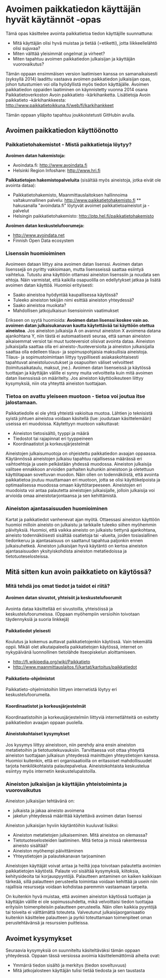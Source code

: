 Avoimen paikkatiedon käyttäjän hyvät käytännöt -opas
====================================================

Tämä opas käsittelee avointa paikkatietoa tiedon käyttäjille suunnattuna:
* Mitä käyttäjän olisi hyvä muistaa ja tietää (=etiketti), jotta liikkeellelähtö olisi sujuvaa?
* Miten välttää yleisimmät ongelmat ja virheet?
* Miten tapahtuu avoimen paikkatiedon julkaisijan ja käyttäjän vuorovaikutus?

Tämän oppaan ensimmäisen version laatimisen kanssa on samanaikaisesti (syksyllä 2014) laadittu vastaava avoimen paikkatiedon julkaisijan opas, johon tutustumien voi olla hyödyllistä myös tiedon käyttäjälle. Avoimen paikkatiedon oppaiden laatiminen on käynnistetty vuonna 2014 osana Paikkatietoverkoston Avoin paikkatieto -kärkihanketta. Lisätietoja Avoin paikkatieto –kärkihankkeesta: http://www.paikkatietoikkuna.fi/web/fi/karkihankkeet

Tämän oppaan ylläpito tapahtuu joukkoistetusti GitHubin avulla.


## Avoimen paikkatiedon käyttöönotto

### Paikkatietohakemistot - Mistä paikkatietoja löytyy? 

**Avoimen datan hakemistoja:**
* Avoindata.fi: http://www.avoindata.fi
* Helsinki Region Infoshare: http://www.hri.fi

**Paikkatietojen hakemistopalveluita** (sisältää myös aineistoja, jotka eivät ole avointa dataa):
* Paikkatietohakemisto, Maanmittauslaitoksen hallinnoima valtakunnallinen palvelu:  http://www.paikkatietohakemisto.fi
** hakusanalla "avoindata.fi" löytyvät avoimet paikkatietoaineistot ja -palvelut
* Helsingin paikkatietohakemisto: http://ptp.hel.fi/paikkatietohakemisto

**Avoimen datan keskustelufoorumeja:**
* http://www.avoindata.net
* Finnish Open Data ecosystem

### Lisenssin huomioiminen

Avoimeen dataan liittyy aina avoimen datan lisenssi. Avoimen datan lisenssejä on pyritty 
vakioimaan, mutta lisensseissä saattaa esiintyä vaihtelua. Tutustu aina käyttöön ottamasi 
aineiston lisenssiin ja noudata sen ehtoja. Näin varmistat, että kaikilla osapuolilla on edellytykset jatkaa ja lisätä avoimen datan käyttöä. Huomioi erityisesti:
* Saako aineistoa hyödyntää kaupallisessa käytössä?
* Tuleeko aineiston tekijän nimi esittää aineiston yhteydessä?
* Saako aineistoa muokata?
* Mahdollisen jatkojulkaisun lisensioinnin vaatimukset

Erikseen on syytä huomioida: **Avoimen datan lisenssi koskee vain ao. avoimen datan julkaisukanavan kautta käytettävää tai käyttöön otettua aineistoa**. Jos aineiston julkaisija A on avannut aineiston X avoimena datana ajankohtana Y, niin tästä ei automaatisesti seuraa, että saman aineiston aikaisemmat versiot tai muut tuoteversiot olisivat avointa dataa. Aineiston julkaisijalla saattaa olla eri aineisto-/tuoteversioita ja aineiston julkaisijalla saattaa olla edelleen tilaus- ja sopimuspohjaisia maksullisia aineistoja. Tilaus- ja sopimustoimintaan liittyy tyypillisesti asiakaskohtaisesti tapahtuvat aineistoluovutukset ja osapuolten väliset velvoitteet (toimitusaikataulu, maksut, jne.). Avoimen datan lisenseissä ja käytössä tuottajan ja käyttäjän välille ei synny muita velvoitteita kuin mitä avoimen datan lisenssissä on määritelty. Jos aineiston käyttöoikeuteen liittyy kysymyksiä, niin ota yhteyttä aineiston tuottajaan.

### Tietoa on avattu yleiseen muotoon - tietoa voi joutua itse jalostamaan.

Paikkatiedolle ei ole yhtä yhteistä vakioitua muotoa. Lähtien jo teknisistä syistä johtuen 
aineistoa voidaan käsitellä (lue: joudutaan käsittelemään) useissa eri muodoissa. Käytettyyn muotoon vaikuttavat:
* Aineiston tietosisältö, tyyppi ja määrä
* Tiedostot tai rajapinnat eri tyyppeineen
* Koordinaatistot ja korkeusjärjestelmät

Aineistojen julkaisumuotoja on ohjeistettu paikkatiedon avaajan oppaassa. Käytännössä aineistojen julkaisu tapahtuu rajallisessa määrässä eri vaihtoehtoja ja usein pelkästään yhdessä muodossa. Aineiston julkaisija valitsee ennakkoon arvioiden parhaiten  kuhunkin aineistoon ja oletettuun käyttötapaan soveltuvan muodon. Näin ollen on todennäköistä, että avointa paikkatietoa joutuu muuttamaan eri muotoon, jotta se olisi käyttökelpoista ja optimaalisessa muodossa omaan käyttötarpeeseen. Aineistojen eri muodoista voi  antaa palautetta aineistojen julkaisijalle, jolloin julkaisija voi arvioida omaa aineistotarjontaansa ja sen kehittämistä.

### Aineiston ajantasaisuuden huomioiminen

Kartat ja paikkatiedot vanhenevat ajan myötä. Ottaessasi aineiston käyttöön huomioi milloin 
aineisto on julkaistu ja tarkkaile tuleeko siihen myöhemmin päivityksiä. Huomioi, että vaikka aineisto on julkaistu tiettynä ajankohtana, aineisto todennäköisesti sisältää osatietoja tai -alueita, joiden tosiasiallinen tiedonkeruu ja ajantasaisuus on saattanut tapahtua paljonkin ennen julkaisuhetkeä. Aineiston julkaisijan hyvä käytäntö on kertoa aineiston ajantasaisuuden yksityiskohdista aineiston metatiedoissa ja tietotuoteselosteissa.


## Mitä sitten kun avoin paikkatieto on käytössä?

### Mitä tehdä jos omat tiedot ja taidot ei riitä?

#### Avoimen datan sivustot, yhteisöt ja keskustelufoorumit
Avointa dataa käsittellää eri sivustoilla, yhteisöissä ja keskustelufoorumeissa. (Oppaan myöhempiin versioihin toivotaan täydennyksiä ja suoria linkkejä)

#### Paikkatiedot yleisesti

Koulutus ja kokemus auttavat paikkatietojenkin käytössä. Vain tekemällä oppii.
Mikäli olet alkutaipaleella paikkatietojen käytössä, internet on nykypäivänä luonnollinen tietolähde 
itseopiskelun aloittamiseen.

* http://fi.wikipedia.org/wiki/Paikkatieto
* http://www.maanmittauslaitos.fi/kartat/kartoitus/paikkatiedot

#### Paikkatieto-ohjelmistot
Paikkatieto-ohjelmistoihin liittyen internetistä löytyy eri keskustelufoorumeita.

#### Koordinaatistot ja korkeusjärjestelmät
Koordinaatistoihin ja korkeusjärjestelmiin liittyviä internetlähteitä on esitetty paikkatiedon avaajan oppaan puolella.

#### Aineistokohtaiset kysymykset

Jos kysymys liittyy aineistoon, niin perehdy aina ensin aineiston metatietoihin ja tietotuotekuvauksiin. Tarvittaessa voit ottaa yhteyttä aineiston tuottajaan julkaisun yhteydessä mainittujen yhteystietojen kanssa. Huomioi kuitenkin, että eri organisaatioilla on eritasoiset mahdollisuudet tarjota henkilökohtaista palautepalvelua. Aineistokohtaista keskustelua esiintyy myös internetin keskustelupalstoilla.


### Aineiston julkaisijan ja käyttäjän yhteistoiminta ja vuorovaikutus

Aineiston julkaisijan tehtävänä on:
* julkaista ja jakaa aineisto avoimena 
* jakelun yhteydessä määrittää käytettävä avoimen datan lisenssi
 
Aineiston julkaisijan hyviin käytäntöihin kuuluvat lisäksi:
* Aineiston metatietojen julkaiseminen. Mitä aineistoa on olemassa?
* Tietotuoteselosteiden laatiminen. Mitä tietoa ja missä rakenteessa aineisto sisältää?
* Aineiston myöhempi päivittäminen
* Yhteystietojen ja palautekanavan tarjoaminen

Aineistojen käyttäjät voivat antaa ja heiltä jopa toivotaan palautetta avoimien paikkatietojen käytöstä. Palaute voi sisältää kysymyksiä, kiitoksia, kehitysideoita tai korjauspyyntöjä. Palautteen antaminen on kaiken kaikkiaan tärkeää, sillä palautteen perusteella toimintaa voidaan kehittää ja usein niin rajallisia resursseja voidaan kohdistaa paremmin vastaamaan tarpeita.

On kuitenkin hyvä muistaa, että avoimen aineiston käytössä tuottajan ja käyttäjän välille ei ole sopimussuhdetta, mikä velvoittaisi tiedon tuottajaa erityisiin toimenpiteisiin palautteen perusteella. Näin ollen kaikkia pyyntöjä tai toiveita ei välttämättä toteuteta. Valveutunut julkaisijaorganisaatio kuitenkin käsittelee palautteen ja pyrkii toteuttamaan toimenpiteet oman perustehtävänsä ja resurssien puitteissa.


## Avoimet kysymykset

Seuraavia kysymyksiä on suunniteltu käsiteltäväksi tämän oppaan yhteydessä. Oppaan tässä versiossa avoimia käsittelemättömiä aiheita ovat:

* Ymmärrä tiedon sisältö ja merkitys (tiedon soveltuvuus)
* Mitä jatkojalosteen käyttäjän tulisi tietää tiedosta ja sen taustasta
